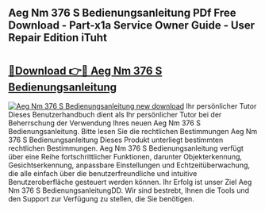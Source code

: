 ## Aeg Nm 376 S Bedienungsanleitung PDf Free Download - Part-x1a Service Owner Guide - User Repair Edition iTuht

# <h2><a href="http://df29zbc.blite.top/?on=Aeg+Nm+376+S+Bedienungsanleitung">🔗Download 👉🔴 Aeg Nm 376 S Bedienungsanleitung</a></h2>

[![Aeg Nm 376 S Bedienungsanleitung new download](https://i.imgur.com/lujVjoI.png)](http://df29zbc.blite.top/?on=Aeg+Nm+376+S+Bedienungsanleitung)
Ihr persönlicher Tutor Dieses Benutzerhandbuch dient als Ihr persönlicher Tutor bei der Beherrschung der Verwendung Ihres neuen Aeg Nm 376 S Bedienungsanleitung. Bitte lesen Sie die rechtlichen Bestimmungen Aeg Nm 376 S Bedienungsanleitung Dieses Produkt unterliegt bestimmten rechtlichen Bestimmungen. Aeg Nm 376 S Bedienungsanleitung verfügt über eine Reihe fortschrittlicher Funktionen, darunter Objekterkennung, Gesichtserkennung, anpassbare Einstellungen und Echtzeitüberwachung, die alle einfach über die benutzerfreundliche und intuitive Benutzeroberfläche gesteuert werden können. Ihr Erfolg ist unser Ziel Aeg Nm 376 S BedienungsanleitungDD. Wir sind bestrebt, Ihnen die Tools und den Support zur Verfügung zu stellen, die Sie benötigen.
